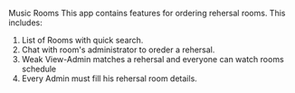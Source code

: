 
Music Rooms
This app contains features for ordering rehersal rooms.
This includes:

1. List of Rooms with quick search.<br />
2. Chat with room's administrator to oreder a rehersal.<br />
3. Weak View-Admin matches a rehersal and everyone can watch rooms schedule <br />
4. Every Admin must fill his rehersal room details.<br />


